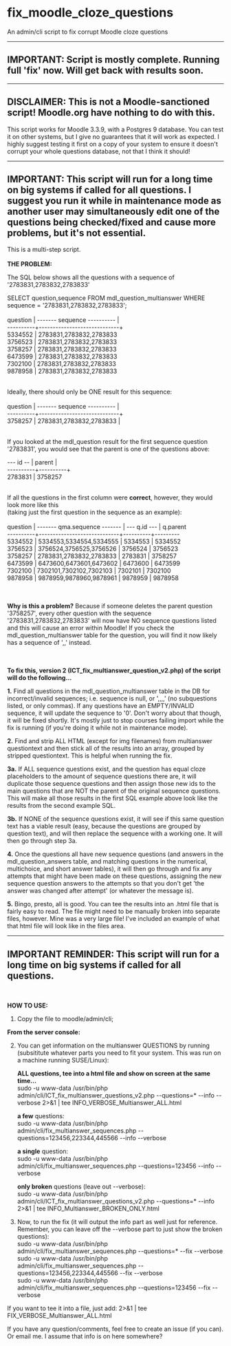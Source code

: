 # fix_moodle_cloze_questions
An admin/cli script to fix corrupt Moodle cloze questions


----------------------------------------------------------------------------------------------
IMPORTANT: Script is mostly complete. Running full 'fix' now. Will get back with results soon.
----------------------------------------------------------------------------------------------


----------------------------------------------------------------------------------------------
DISCLAIMER: 
This is not a Moodle-sanctioned script! Moodle.org have nothing to do with this.
----------------------------------------------------------------------------------------------

This script works for Moodle 3.3.9, with a Postgres 9 database. You can test it on other systems, but I give no guarantees that it will work as expected. I highly suggest testing it first on a copy of your system to ensure it doesn't corrupt your whole questions database, not that I think it should! 

----------------------------------------------------------------------------------------------
IMPORTANT: This script will run for a long time on big systems if called for all questions.
I suggest you run it while in maintenance mode as another user may simultaneously edit one of the 
questions being checked/fixed and cause more problems, but it's not essential.
----------------------------------------------------------------------------------------------

This is a multi-step script.
<br><br>
<strong>THE PROBLEM:</strong>

The SQL below shows all the questions with a sequence of '2783831,2783832,2783833'
<br>

SELECT question,sequence
FROM mdl_question_multianswer
WHERE sequence = '2783831,2783832,2783833';
<br><br>
 question | ------- sequence ---------- |<br>
----------+-----------------------------+<br>
  5334552 | 2783831,2783832,2783833<br>
  3756523 | 2783831,2783832,2783833<br>
  3758257 | 2783831,2783832,2783833<br>
  6473599 | 2783831,2783832,2783833<br>
  7302100 | 2783831,2783832,2783833<br>
  9878958 | 2783831,2783832,2783833<br>
<br>

Ideally, there should only be ONE result for this sequence:
<br><br>
 question | ------- sequence ---------- |<br>
----------+-----------------------------+<br>
  3758257 | 2783831,2783832,2783833 |<br>

<br>
If you looked at the mdl_question result for the first sequence question '2783831', you would see that the parent is one of the questions above:
<br>

--- id -- |  parent  | <br>
----------+----------+ <br>
  2783831 | 3758257<br>
<br>

If all the questions in the first column were <b>correct</b>, however, they would look more like this<br>
(taking just the first question in the sequence as an example):
<br><br>
 question | ------- qma.sequence ------- | --- q.id --- | q.parent<br>
----------+-----------------------------+----------+---------<br>
  5334552 | 5334553,5334554,5334555 | 5334553 | 5334552<br>
  3756523 | 3756524,3756525,3756526 | 3756524 | 3756523<br>
  3758257 | 2783831,2783832,2783833 | 2783831 | 3758257<br>
  6473599 | 6473600,6473601,6473602 | 6473600 | 6473599<br>
  7302100 | 7302101,7302102,7302103 | 7302101 | 7302100<br>
  9878958 | 9878959,9878960,9878961 | 9878959 | 9878958<br>

<br><br>
<b>Why is this a problem?</b> Because if someone deletes the parent question '3758257', every other question with the sequence '2783831,2783832,2783833' will now have NO sequence questions listed and this will cause an error within Moodle! If you check the mdl_question_multianswer table for the question, you will find it now likely has a sequence of ',,' instead.

<br><br>
<strong>To fix this, version 2 (ICT_fix_multianswer_question_v2.php) of the script will do the following...</strong>

<b>1.</b> Find all questions in the mdl_question_multianswer table in the DB for incorrect/invalid sequences; 
i.e. sequence is null, or ',,,,' (no subquestions listed, or only commas). If any questions have an EMPTY/INVALID sequence, it will update the sequence to '0'. Don't worry about that though, it will be fixed shortly. It's mostly just to stop courses failing import while the fix is running (if you're doing it while not in maintenance mode).
<br>

<b>2.</b> Find and strip ALL HTML (except for img filenames) from multianswer questiontext and then stick all of the results into an array, grouped by stripped questiontext. This is helpful when running the fix.
<br>

<b>3a.</b> If ALL sequence questions exist, and the question has equal cloze placeholders to the amount of sequence questions there are, it will duplicate those sequence questions and then assign those new ids to the main questions that are NOT the parent of the original sequence questions. This will make all those results in the first SQL example above look like the results from the second example SQL.
<br>

<b>3b.</b> If NONE of the sequence questions exist, it will see if this same question text has a viable result (easy, because the questions are grouped by question text), and will then replace the sequence with a working one. It will then go through step 3a.
<br>

<b>4.</b> Once the questions all have new sequence questions (and answers in the mdl_question_answers table, and matching questions in the numerical, multichoice, and short answer tables), it will then go through and fix any attempts that might have been made on these questions, assigning the new sequence question answers to the attempts so that you don't get 'the answer was changed after attempt' (or whatever the message is).
<br>

<b>5.</b> Bingo, presto, all is good. You can tee the results into an .html file that is fairly easy to read. The file might need to be manually broken into separate files, however. Mine was a very large file! I've included an example of what that html file will look like in the files area.

----------------------------------------------------------------------------------------------
IMPORTANT REMINDER: This script will run for a long time on big systems if called for all 
questions. 
----------------------------------------------------------------------------------------------
<br>

<b>HOW TO USE:</b>

1. Copy the file to moodle/admin/cli; 

<b>From the server console:</b>

2. You can get information on the multianswer QUESTIONS by running (subsititute whatever parts you need to fit your system. This was run on a machine running SUSE/Linux):
    
    <b>ALL questions, tee into a html file and show on screen at the same time...</b>
    <br>sudo -u www-data /usr/bin/php admin/cli/ICT_fix_multianswer_questions_v2.php --questions=* --info --verbose 2>&1 | tee INFO_VERBOSE_Multianswer_ALL.html

    <b>a few</b> questions:
    <br>sudo -u www-data /usr/bin/php admin/cli/fix_multianswer_sequences.php --questions=123456,223344,445566 --info --verbose

    <b>a single</b> question:
    <br>sudo -u www-data /usr/bin/php admin/cli/fix_multianswer_sequences.php --questions=123456 --info --verbose
    
    <b>only broken</b> questions (leave out --verbose):
    <br>sudo -u www-data /usr/bin/php admin/cli/ICT_fix_multianswer_questions_v2.php --questions=* --info 2>&1 | tee INFO_Multianswer_BROKEN_ONLY.html
  
3. Now, to run the fix (it will output the info part as well just for reference. Remember, you can leave off the --verbose part to just show the broken questions):
  <br>sudo -u www-data /usr/bin/php admin/cli/fix_multianswer_sequences.php --questions=* --fix --verbose
  <br>sudo -u www-data /usr/bin/php admin/cli/fix_multianswer_sequences.php --questions=123456,223344,445566 --fix --verbose
  <br>sudo -u www-data /usr/bin/php admin/cli/fix_multianswer_sequences.php --questions=123456 --fix --verbose

If you want to tee it into a file, just add: 2>&1 | tee FIX_VERBOSE_Multianswer_ALL.html

If you have any question/comments, feel free to create an issue (if you can). Or email me. I assume that info is on here somewhere?
